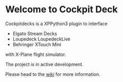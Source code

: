 # Welcome to Cockpit Deck

Cockpitdecks is a XPPython3 plugin to interface

- Elgato Stream Decks
- Loupedeck LoupedeckLive
- Behringer XTouch Mini

with X-Plane flight simulator.

The project is in active development.

Please head to the [wiki](https://github.com/devleaks/cockpitdecks/wiki) for more information.